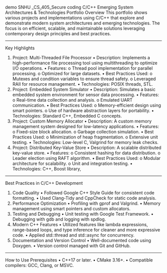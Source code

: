 demo  SNHU _CS_405_Secure coding
C/C++ Emerging System Architectures & Technologies Portfolio
Overview
This portfolio shows various projects and implementations using C/C++ that explore and demonstrate modern system architectures and emerging technologies. The focus is on efficient, scalable, and maintainable solutions leveraging contemporary design principles and best practices.
________________________________________
Key Highlights
1. Project: Multi-Threaded File Processor
•	Description: Implements a high-performance file processing tool using multithreading to optimize I/O operations.
•	Features:
o	Thread pool implementation for parallel processing.
o	Optimized for large datasets.
•	Best Practices Used:
o	Mutexes and condition variables to ensure thread safety.
o	Leveraged RAII for resource management.
•	Technologies: POSIX threads, STL.
2. Project: Embedded System Simulator
•	Description: Simulates a basic embedded system environment for sensor data processing.
•	Features:
o	Real-time data collection and analysis.
o	Emulated UART communication.
•	Best Practices Used:
o	Memory-efficient design using smart pointers.
o	Use of hardware abstraction layers for portability.
•	Technologies: Standard C++, Embedded C concepts.
3. Project: Custom Memory Allocator
•	Description: A custom memory management system designed for low-latency applications.
•	Features:
o	Fixed-size block allocation.
o	Garbage collection simulation.
•	Best Practices Used:
o	Minimization of heap fragmentation.
o	Extensive unit testing.
•	Technologies: Low-level C, Valgrind for memory leak checks.
4. Project: Distributed Key-Value Store
•	Description: A scalable distributed key-value store.
•	Features:
o	Consistent hashing for data distribution.
o	Leader election using RAFT algorithm.
•	Best Practices Used:
o	Modular architecture for scalability.
o	Unit and integration testing.
•	Technologies: C++, Boost library, 
________________________________________
Best Practices in C/C++ Development
1. Code Quality
•	Followed Google C++ Style Guide for consistent code formatting.
•	Used Clang-Tidy and CppCheck for static code analysis.
2. Performance Optimization
•	Profiling with gprof and Valgrind.
•	Memory management using smart pointers and custom allocators.
3. Testing and Debugging
•	Unit testing with Google Test Framework.
•	Debugging with gdb and logging with spdlog.
4. Modern C++ Features
•	Utilized features like lambda expressions, range-based loops, and type inference for cleaner and more expressive code.
•	Applied std::thread and std::async for concurrency.
5. Documentation and Version Control
•	Well-documented code using Doxygen.
•	Version control managed with Git and GitHub.
________________________________________
How to Use
Prerequisites
•	C++17 or later.
•	CMake 3.16+.
•	Compatible compilers: GCC, Clang, or MSVC.


